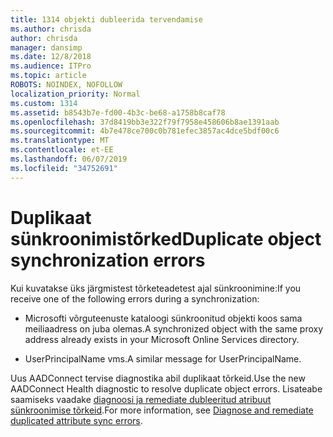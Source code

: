 ```yaml
---
title: 1314 objekti dubleerida tervendamise
ms.author: chrisda
author: chrisda
manager: dansimp
ms.date: 12/8/2018
ms.audience: ITPro
ms.topic: article
ROBOTS: NOINDEX, NOFOLLOW
localization_priority: Normal
ms.custom: 1314
ms.assetid: b8543b7e-fd00-4b3c-be68-a1758b8caf78
ms.openlocfilehash: 37d8419bb3e322f79f7958e458606b8ae1391aab
ms.sourcegitcommit: 4b7e478ce700c0b781efec3857ac4dce5bdf00c6
ms.translationtype: MT
ms.contentlocale: et-EE
ms.lasthandoff: 06/07/2019
ms.locfileid: "34752691"
---
```

# <a name="duplicate-object-synchronization-errors"></a><span data-ttu-id="96734-102">Duplikaat sünkroonimistõrked</span><span class="sxs-lookup"><span data-stu-id="96734-102">Duplicate object synchronization errors</span></span>

<span data-ttu-id="96734-103">Kui kuvatakse üks järgmistest tõrketeadetest ajal sünkroonimine:</span><span class="sxs-lookup"><span data-stu-id="96734-103">If you receive one of the following errors during a synchronization:</span></span>

- <span data-ttu-id="96734-104">Microsofti võrguteenuste kataloogi sünkroonitud objekti koos sama meiliaadress on juba olemas.</span><span class="sxs-lookup"><span data-stu-id="96734-104">A synchronized object with the same proxy address already exists in your Microsoft Online Services directory.</span></span>

- <span data-ttu-id="96734-105">UserPrincipalName vms.</span><span class="sxs-lookup"><span data-stu-id="96734-105">A similar message for UserPrincipalName.</span></span>

<span data-ttu-id="96734-106">Uus AADConnect tervise diagnostika abil duplikaat tõrkeid.</span><span class="sxs-lookup"><span data-stu-id="96734-106">Use the new AADConnect Health diagnostic to resolve duplicate object errors.</span></span> <span data-ttu-id="96734-107">Lisateabe saamiseks vaadake [diagnoosi ja remediate dubleeritud atribuut sünkroonimise tõrkeid](https://docs.microsoft.com/azure/active-directory/hybrid/how-to-connect-health-diagnose-sync-errors).</span><span class="sxs-lookup"><span data-stu-id="96734-107">For more information, see [Diagnose and remediate duplicated attribute sync errors](https://docs.microsoft.com/azure/active-directory/hybrid/how-to-connect-health-diagnose-sync-errors).</span></span>
